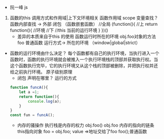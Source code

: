 - 阮一峰 js

1. 函数的this  调用方式和作用域|上下文环境相关
    函数作用域 scope  变量查找？
    函数内部查找 -> 外部 闭包 （函数嵌套函数）
    //全局
    (function(){
        //上
        return function(){
        //环境
        //下
        //this 当前的运行环境
        }
    })()
    - 差异的本质来自于this 的使用 
        函数运行时所在的环境
        obj.foo对象的方法
        foo 普通函数 运行方式-> 所在的环境
        （window|global|strict）
- 函数的运行环境由什么决定？
    每个函数都有自己的执行环境，当执行进入一个函数时，函数的执行环境就会被推入一个执行环境栈的顶部并获取执行权。当这个函数执行完毕，它的执行环境又从这个栈的顶部被删除，并把执行权并还给之前执行环境。
    原子级别原理
    - 闭包 声明在哪里？ 运行的方式
    ```js
    function funcA(){
        let a =1; 
        return function(){
            console.log(a);
        }
    }
    const fun = funcA();
    ```
    - 内存的骚操作
        执行栈是内存的权力
        obj.foo()  obj.foo 内存的指向的链条 this指向对象
        foo = obj.foo; value =>地址交给了foo
        foo();普通函数
    